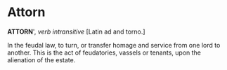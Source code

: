 # Attorn

**ATTORN**', _verb intransitive_ \[Latin ad and torno.\]

In the feudal law, to turn, or transfer homage and service from one lord to another. This is the act of feudatories, vassels or tenants, upon the alienation of the estate.